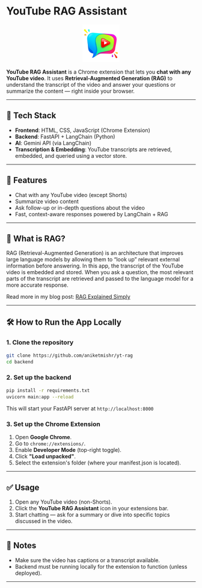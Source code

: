 
# YouTube RAG Assistant

<p align="center">
  <img src="icons\icon128.PNG" alt="YouTube RAG Assistant Logo" width="100"/>
</p>

**YouTube RAG Assistant** is a Chrome extension that lets you **chat with any YouTube video**. It uses **Retrieval-Augmented Generation (RAG)** to understand the transcript of the video and answer your questions or summarize the content — right inside your browser.

---

## 🔧 Tech Stack

* **Frontend**: HTML, CSS, JavaScript (Chrome Extension)
* **Backend**: FastAPI + LangChain (Python)
* **AI**: Gemini API (via LangChain)
* **Transcription & Embedding**: YouTube transcripts are retrieved, embedded, and queried using a vector store.

---

## 🚀 Features

* Chat with any YouTube video (except Shorts)
* Summarize video content
* Ask follow-up or in-depth questions about the video
* Fast, context-aware responses powered by LangChain + RAG

---

## 🧠 What is RAG?

RAG (Retrieval-Augmented Generation) is an architecture that improves large language models by allowing them to “look up” relevant external information before answering. In this app, the transcript of the YouTube video is embedded and stored. When you ask a question, the most relevant parts of the transcript are retrieved and passed to the language model for a more accurate response.

Read more in my blog post: [RAG Explained Simply]()

---

## 🛠️ How to Run the App Locally

### 1. Clone the repository

```bash
git clone https://github.com/aniketmishr/yt-rag
cd backend  
```

### 2. Set up the backend

```bash
pip install -r requirements.txt
uvicorn main:app --reload
```

This will start your FastAPI server at `http://localhost:8000`

### 3. Set up the Chrome Extension

1. Open **Google Chrome**.
2. Go to `chrome://extensions/`.
3. Enable **Developer Mode** (top-right toggle).
4. Click **"Load unpacked"**.
5. Select the extension's folder (where your manifest.json is located).

---

## ✅ Usage

1. Open any YouTube video (non-Shorts).
2. Click the **YouTube RAG Assistant** icon in your extensions bar.
3. Start chatting — ask for a summary or dive into specific topics discussed in the video.

---

## 📌 Notes

* Make sure the video has captions or a transcript available.
* Backend must be running locally for the extension to function (unless deployed).

---
